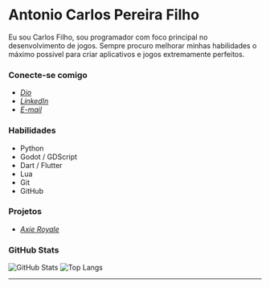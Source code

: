 # Antonio Carlos Pereira Filho

Eu sou Carlos Filho, sou programador com foco principal no desenvolvimento de jogos. Sempre procuro melhorar minhas habilidades o máximo possível para criar aplicativos e jogos extremamente perfeitos.

### Conecte-se comigo

* [_Dio_](https://web.dio.me/users/antoniocarlosf084?tab=achievements)
* [_LinkedIn_](https://www.linkedin.com/in/antonio-carlos-16b61b27b/)
* [_E-mail_](antoniocarlosf084@gmail.com)

### Habilidades

* Python
* Godot / GDScript
* Dart / Flutter
* Lua
* Git
* GitHub

### Projetos

* [_Axie Royale_](https://lnkd.in/d3cJkFTJ)

### GitHub Stats

![GitHub Stats](https://github-readme-stats.vercel.app/api?username=CarlosF084&theme=transparent&bg_color=000&border_color=30A3DC&show_icons=true&icon_color=30A3DC&title_color=E94D5F&text_color=FFF)
![Top Langs](https://github-readme-stats-git-masterrstaa-rickstaa.vercel.app/api/top-langs/?username=CarlosF084&layout=compact&bg_color=000&border_color=30A3DC&title_color=E94D5F&text_color=FFF)

---
